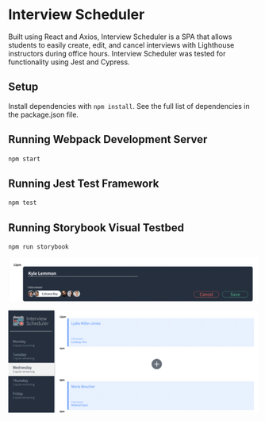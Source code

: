 # Interview Scheduler

Built using React and Axios, Interview Scheduler is a SPA that allows students to easily create, edit, and cancel interviews with Lighthouse instructors during office hours. Interview Scheduler was tested for functionality using Jest and Cypress.

## Setup

Install dependencies with `npm install`.
See the full list of dependencies in the package.json file.

## Running Webpack Development Server

```sh
npm start
```

## Running Jest Test Framework

```sh
npm test
```

## Running Storybook Visual Testbed

```sh
npm run storybook
```

!["Screenshot of the form UI for booking or editing an appointment."](https://github.com/lemmonk/scheduler/blob/master/docs/appointment-form.png?raw=true)

!["Screenshot of the main view of the application."](https://github.com/lemmonk/scheduler/blob/master/docs/scheduler-home.png?raw=true)
